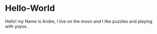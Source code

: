 # Hello-World

Hello! my Name is Andre, I live on the moon and I like puzzles and playing with yoyos.
